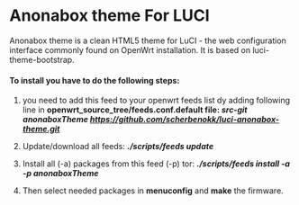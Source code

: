 Anonabox theme For LUCI
=================

Anonabox theme is a clean HTML5 theme for LuCI - the web configuration interface commonly found on OpenWrt installation. It is based on luci-theme-bootstrap.

#### To install you have to do the following steps:

1. you need to add this feed to your openwrt feeds list dy adding following line in **openwrt_source_tree/feeds.conf.default file: _src-git anonaboxTheme https://github.com/scherbenokk/luci-anonabox-theme.git_**

2. Update/download all feeds: **_./scripts/feeds update_**

3. Install all (-a) packages from this feed (-p) tor: **_./scripts/feeds install -a -p anonaboxTheme_**

4. Then select needed packages in **menuconfig** and **make** the firmware.

